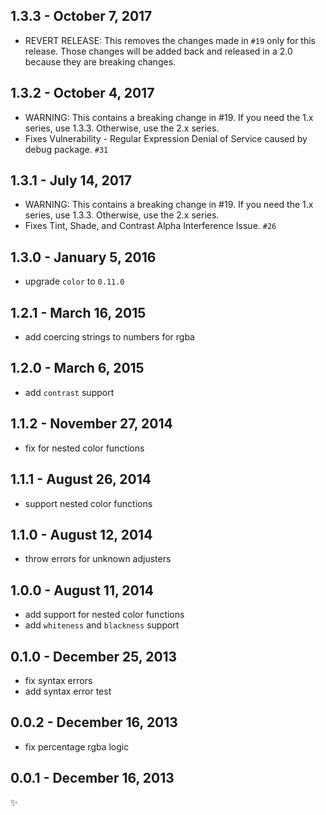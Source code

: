 1.3.3 - October 7, 2017
-----------------------
* REVERT RELEASE: This removes the changes made in `#19` only for this release. Those changes will be added back and released in a 2.0 because they are breaking changes.

1.3.2 - October 4, 2017
-----------------------
* WARNING: This contains a breaking change in #19. If you need the 1.x series, use 1.3.3. Otherwise, use the 2.x series.
* Fixes Vulnerability - Regular Expression Denial of Service caused by debug package. `#31`

1.3.1 - July 14, 2017
-----------------------
* WARNING: This contains a breaking change in #19. If you need the 1.x series, use 1.3.3. Otherwise, use the 2.x series.
* Fixes Tint, Shade, and Contrast Alpha Interference Issue. `#26`

1.3.0 - January 5, 2016
-----------------------
* upgrade `color` to `0.11.0`

1.2.1 - March 16, 2015
----------------------
* add coercing strings to numbers for rgba

1.2.0 - March 6, 2015
---------------------
* add `contrast` support

1.1.2 - November 27, 2014
-------------------------
* fix for nested color functions

1.1.1 - August 26, 2014
-----------------------
* support nested color functions

1.1.0 - August 12, 2014
-----------------------
* throw errors for unknown adjusters

1.0.0 - August 11, 2014
-----------------------
* add support for nested color functions
* add `whiteness` and `blackness` support

0.1.0 - December 25, 2013
-------------------------
* fix syntax errors
* add syntax error test

0.0.2 - December 16, 2013
-------------------------
* fix percentage rgba logic

0.0.1 - December 16, 2013
-------------------------
:sparkles:

